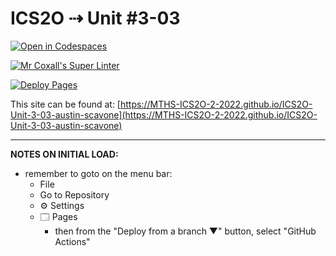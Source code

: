 # ICS2O ⇢ Unit #3-03

[![Open in Codespaces](https://classroom.github.com/assets/launch-codespace-7f7980b617ed060a017424585567c406b6ee15c891e84e1186181d67ecf80aa0.svg)](https://classroom.github.com/open-in-codespaces?assignment_repo_id=10881861)

[![Mr Coxall's Super Linter](https://github.com/MTHS-ICS2O-2-2022/ICS2O-Unit-3-03-austin-scavone/workflows/Mr%20Coxall's%20Super%20Linter/badge.svg)](https://github.com/MTHS-ICS2O-2-2022/ICS2O-Unit-3-03-austin-scavone/actions)

[![Deploy Pages](https://github.com/MTHS-ICS2O-2-2022/ICS2O-Unit-3-03-austin-scavone/workflows/Deploy%20Pages/badge.svg)](https://github.com/MTHS-ICS2O-2-2022/ICS2O-Unit-3-03-austin-scavone/actions)

This site can be found at: [https://MTHS-ICS2O-2-2022.github.io/ICS2O-Unit-3-03-austin-scavone](https://MTHS-ICS2O-2-2022.github.io/ICS2O-Unit-3-03-austin-scavone)

---

**NOTES ON INITIAL LOAD:**
- remember to goto on the menu bar:
  - File
  - Go to Repository
  - ⚙ Settings
  - 🗔 Pages
    - then from the "Deploy from a branch ▼" button, select "GitHub Actions"
